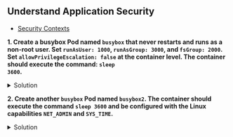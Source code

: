 ## Understand Application Security

* [Security Contexts](https://kubernetes.io/docs/tasks/configure-pod-container/security-context/ "Security Contexts")

**1.	Create a busybox Pod named <code>busybox</code> that never restarts and runs as a non-root user. Set <code>runAsUser: 1000</code>, <code>runAsGroup: 3000</code>, and <code>fsGroup: 2000</code>. Set <code>allowPrivilegeEscalation: false</code> at the container level. The container should execute the command: <code>sleep 3600</code>.**

<details><summary>Solution</summary>

<p>

```bash
kubectl run busybox --image=busybox --restart=Never --dry-run=client -o yaml > busybox.yaml
```
busybox.yaml

```YAML
apiVersion: v1
kind: Pod
metadata:
  creationTimestamp: null
  labels:
    run: busybox
  name: busybox
spec:
  securityContext:                              #add
    runAsUser: 1000                             #add
    runAsGroup: 3000                            #add
    fsGroup: 2000                               #add
  containers:
  - image: busybox
    name: busybox
    command: ["sh", "-c", "sleep 3600"]         #add
    securityContext:                            #add
      allowPrivilegeEscalation: false           #add
  dnsPolicy: ClusterFirst
  restartPolicy: Never
status: {}
```
```bash
kubectl apply -f busybox.yaml
kubectl get pods
```
</p>
</details>



**2.	Create another <code>busybox</code> Pod named <code>busybox2</code>. The container should execute the command <code>sleep 3600</code> and be configured with the Linux capabilities <code>NET_ADMIN</code> and <code>SYS_TIME</code>.**

<details><summary>Solution</summary>

<p>

```bash
kubectl run busybox2 --image=busybox --restart=Never --dry-run=client -o yaml > busybox2.yaml
```
busybox2.yaml

```YAML
apiVersion: v1
kind: Pod
metadata:
  creationTimestamp: null
  labels:
    run: busybox2
  name: busybox2
spec:
  containers:
  - image: busybox
    name: busybox2
    command: ["sh", "-c", "sleep 3600"]
    securityContext:
      capabilities:
        add: ["NET_ADMIN", "SYS_TIME"]
  dnsPolicy: ClusterFirst
  restartPolicy: Never
status: {}
```
```bash
kubectl apply -f busybox2.yaml
kubectl get pods
```
</p>
</details>



